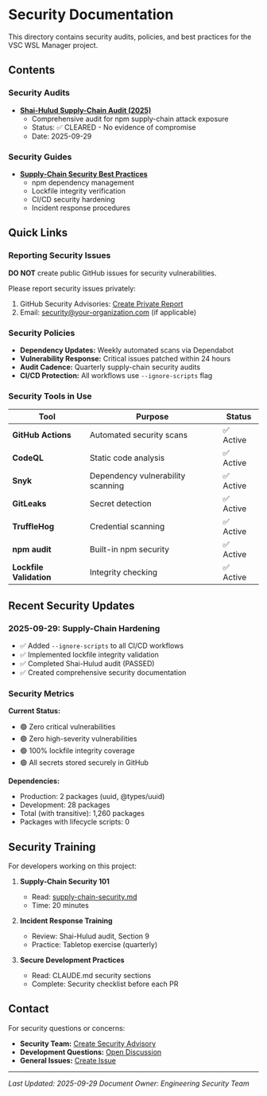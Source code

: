 # Security Documentation

This directory contains security audits, policies, and best practices for the VSC WSL Manager project.

## Contents

### Security Audits

- **[Shai-Hulud Supply-Chain Audit (2025)](./shai-hulud-supply-chain-audit-2025.md)**
  - Comprehensive audit for npm supply-chain attack exposure
  - Status: ✅ CLEARED - No evidence of compromise
  - Date: 2025-09-29

### Security Guides

- **[Supply-Chain Security Best Practices](./supply-chain-security.md)**
  - npm dependency management
  - Lockfile integrity verification
  - CI/CD security hardening
  - Incident response procedures

## Quick Links

### Reporting Security Issues

**DO NOT** create public GitHub issues for security vulnerabilities.

Please report security issues privately:
1. GitHub Security Advisories: [Create Private Report](../../security/advisories/new)
2. Email: security@your-organization.com (if applicable)

### Security Policies

- **Dependency Updates:** Weekly automated scans via Dependabot
- **Vulnerability Response:** Critical issues patched within 24 hours
- **Audit Cadence:** Quarterly supply-chain security audits
- **CI/CD Protection:** All workflows use `--ignore-scripts` flag

### Security Tools in Use

| Tool | Purpose | Status |
|------|---------|--------|
| **GitHub Actions** | Automated security scans | ✅ Active |
| **CodeQL** | Static code analysis | ✅ Active |
| **Snyk** | Dependency vulnerability scanning | ✅ Active |
| **GitLeaks** | Secret detection | ✅ Active |
| **TruffleHog** | Credential scanning | ✅ Active |
| **npm audit** | Built-in npm security | ✅ Active |
| **Lockfile Validation** | Integrity checking | ✅ Active |

## Recent Security Updates

### 2025-09-29: Supply-Chain Hardening
- ✅ Added `--ignore-scripts` to all CI/CD workflows
- ✅ Implemented lockfile integrity validation
- ✅ Completed Shai-Hulud audit (PASSED)
- ✅ Created comprehensive security documentation

### Security Metrics

**Current Status:**
- 🟢 Zero critical vulnerabilities
- 🟢 Zero high-severity vulnerabilities
- 🟢 100% lockfile integrity coverage
- 🟢 All secrets stored securely in GitHub

**Dependencies:**
- Production: 2 packages (uuid, @types/uuid)
- Development: 28 packages
- Total (with transitive): 1,260 packages
- Packages with lifecycle scripts: 0

## Security Training

For developers working on this project:

1. **Supply-Chain Security 101**
   - Read: [supply-chain-security.md](./supply-chain-security.md)
   - Time: 20 minutes

2. **Incident Response Training**
   - Review: Shai-Hulud audit, Section 9
   - Practice: Tabletop exercise (quarterly)

3. **Secure Development Practices**
   - Read: CLAUDE.md security sections
   - Complete: Security checklist before each PR

## Contact

For security questions or concerns:
- **Security Team:** [Create Security Advisory](../../security/advisories/new)
- **Development Questions:** [Open Discussion](../../discussions)
- **General Issues:** [Create Issue](../../issues/new)

---

*Last Updated: 2025-09-29*
*Document Owner: Engineering Security Team*